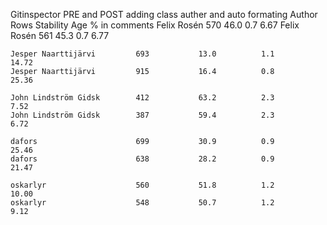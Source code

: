 Gitinspector PRE and POST adding class auther and auto formating
    Author                     Rows      Stability          Age       % in comments
    Felix Rosén                 570           46.0          0.7                6.67
    Felix Rosén                 561           45.3          0.7                6.77
    
    Jesper Naarttijärvi         693           13.0          1.1               14.72
    Jesper Naarttijärvi         915           16.4          0.8               25.36
    
    John Lindström Gidsk        412           63.2          2.3                7.52
    John Lindström Gidsk        387           59.4          2.3                6.72
    
    dafors                      699           30.9          0.9               25.46
    dafors                      638           28.2          0.9               21.47
    
    oskarlyr                    560           51.8          1.2               10.00
    oskarlyr                    548           50.7          1.2                9.12
